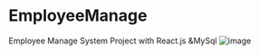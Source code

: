 # EmployeeManage
Employee Manage System Project with React.js &amp;MySql
![image](https://github.com/iremSaral/EmployeeManage/assets/92708146/6e19b69e-c795-4aa8-bbc3-ce169c7bb9a0)
